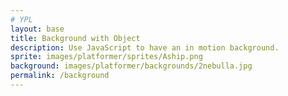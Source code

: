 ```yaml
---
# YPL 
layout: base
title: Background with Object
description: Use JavaScript to have an in motion background.
sprite: images/platformer/sprites/Aship.png
background: images/platformer/backgrounds/2nebulla.jpg
permalink: /background
---
```


<!--HTML for where game is stored -->
<canvas id="world"></canvas>

<style>
  /* Make sure canvas covers the whole viewport and is behind other content */
  #world {
    position: fixed;
    top: 0;
    left: 0;
    width: 100vw;
    height: 100vh;
    z-index: 0;
    display: block;
  }
</style>

<script>
  const canvas = document.getElementById("world");
  const ctx = canvas.getContext('2d');
  const backgroundImg = new Image();
  const spriteImg = new Image();
  backgroundImg.src = '{{page.background}}';
  spriteImg.src = '{{page.sprite}}';

  let imagesLoaded = 0;
  backgroundImg.onload = function() {
    imagesLoaded++;
    startGameWorld();
  };
  spriteImg.onload = function() {
    imagesLoaded++;
    startGameWorld();
  };

  function startGameWorld() {
    if (imagesLoaded < 2) return;

    class GameObject {
      constructor(image, width, height, x = 0, y = 0, speedRatio = 0) {
        this.image = image;
        this.width = width;
        this.height = height;
        this.x = x;
        this.y = y;
        this.speedRatio = speedRatio;
        this.speed = GameWorld.gameSpeed * this.speedRatio;
      }
      update() {}
      draw(ctx) {
        ctx.drawImage(this.image, this.x, this.y, this.width, this.height);
      }
    }

    class Background extends GameObject {
      constructor(image, gameWorld) {
        super(image, gameWorld.width, gameWorld.height, 0, 0, 0.5);
      }
      update() {
        this.x = (this.x + this.speed) % this.width;
      }
      draw(ctx) {
        // Draw first copy
        ctx.drawImage(this.image, this.x, this.y, this.width, this.height);
        // Draw second copy shifted to fill gap
        ctx.drawImage(this.image, this.x - this.width, this.y, this.width, this.height);
      }
    }

    class Player extends GameObject {
      constructor(image, gameWorld) {
        const width = image.naturalWidth;
        const height = image.naturalHeight;
        const x = (gameWorld.width - width) / 2;
        const y = (gameWorld.height - height) / 2;
        super(image, width, height, x, y);
        this.baseY = y;
        this.frame = 0;
      }
      update() {
        this.y = this.baseY + Math.sin(this.frame * 0.05) * 10;
        this.frame++;
      }
    }

    class GameWorld {
      static gameSpeed = 5;
      constructor(backgroundImg, spriteImg) {
        this.canvas = document.getElementById("world");
        this.ctx = this.canvas.getContext('2d');
        this.width = window.innerWidth;
        this.height = window.innerHeight;
        this.canvas.width = this.width;
        this.canvas.height = this.height;
        this.canvas.style.width = `${this.width}px`;
        this.canvas.style.height = `${this.height}px`;
        this.canvas.style.position = 'absolute';
        this.canvas.style.left = `0px`;
        this.canvas.style.top = `${(window.innerHeight - this.height) / 2}px`;
        this.objects = [
         new Background(backgroundImg, this),
         new Player(spriteImg, this)
        ];
      }
      gameLoop() {
        this.ctx.clearRect(0, 0, this.width, this.height);
        for (const obj of this.objects) {
          obj.update();
          obj.draw(this.ctx);
        }
        requestAnimationFrame(this.gameLoop.bind(this));
      }
      start() {
        this.gameLoop();
      }
    }

    const world = new GameWorld(backgroundImg, spriteImg);
    world.start();
  }
</script>